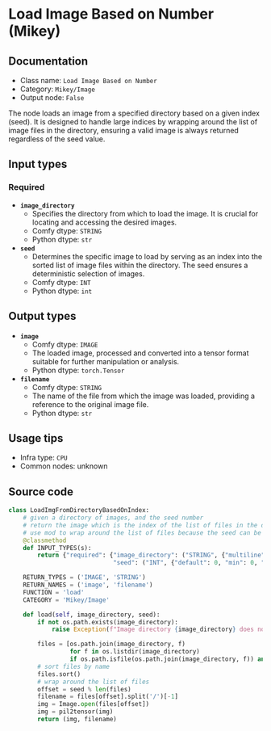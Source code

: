 # Load Image Based on Number (Mikey)
## Documentation
- Class name: `Load Image Based on Number`
- Category: `Mikey/Image`
- Output node: `False`

The node loads an image from a specified directory based on a given index (seed). It is designed to handle large indices by wrapping around the list of image files in the directory, ensuring a valid image is always returned regardless of the seed value.
## Input types
### Required
- **`image_directory`**
    - Specifies the directory from which to load the image. It is crucial for locating and accessing the desired images.
    - Comfy dtype: `STRING`
    - Python dtype: `str`
- **`seed`**
    - Determines the specific image to load by serving as an index into the sorted list of image files within the directory. The seed ensures a deterministic selection of images.
    - Comfy dtype: `INT`
    - Python dtype: `int`
## Output types
- **`image`**
    - Comfy dtype: `IMAGE`
    - The loaded image, processed and converted into a tensor format suitable for further manipulation or analysis.
    - Python dtype: `torch.Tensor`
- **`filename`**
    - Comfy dtype: `STRING`
    - The name of the file from which the image was loaded, providing a reference to the original image file.
    - Python dtype: `str`
## Usage tips
- Infra type: `CPU`
- Common nodes: unknown


## Source code
```python
class LoadImgFromDirectoryBasedOnIndex:
    # given a directory of images, and the seed number
    # return the image which is the index of the list of files in the directory
    # use mod to wrap around the list of files because the seed can be a huge number
    @classmethod
    def INPUT_TYPES(s):
        return {"required": {"image_directory": ("STRING", {"multiline": False, "placeholder": "Image Directory"}),
                             "seed": ("INT", {"default": 0, "min": 0, "max": 0xffffffffffffffff})}}

    RETURN_TYPES = ('IMAGE', 'STRING')
    RETURN_NAMES = ('image', 'filename')
    FUNCTION = 'load'
    CATEGORY = 'Mikey/Image'

    def load(self, image_directory, seed):
        if not os.path.exists(image_directory):
            raise Exception(f"Image directory {image_directory} does not exist")

        files = [os.path.join(image_directory, f)
                 for f in os.listdir(image_directory)
                 if os.path.isfile(os.path.join(image_directory, f)) and f.endswith((".png", ".jpg", ".jpeg", ".webp", ".bmp", ".gif"))]
        # sort files by name
        files.sort()
        # wrap around the list of files
        offset = seed % len(files)
        filename = files[offset].split('/')[-1]
        img = Image.open(files[offset])
        img = pil2tensor(img)
        return (img, filename)

```
